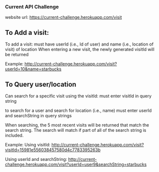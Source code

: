 ### Current API Challenge
 website url:
 https://current-challenge.herokuapp.com/visit
## To Add a visit:

To add a visit: 
must have userId (i.e., Id of user) and name (i.e., location of visit) of location
When entering a new visit, the newly generated visitId will be returned

Example:
http://current-challenge.herokuapp.com/visit?userId=10&name=starbucks


## To Query user/location
Can search for a specific visit using the visitId:
must enter visitId in query string

to search for a user and search for location (i.e., name) must enter userId and searchString in query strings

When searching, the 5 most recent visits will be returned that match the search string.  The search will match if part of all of the search string is included.

Example: 
Using visitId:
http://current-challenge.herokuapp.com/visit?visitId=15981e556038457580d4c7783395263b

Using userId and searchString:
http://current-challenge.herokuapp.com/visit?userId=user9&searchString=starbucks




